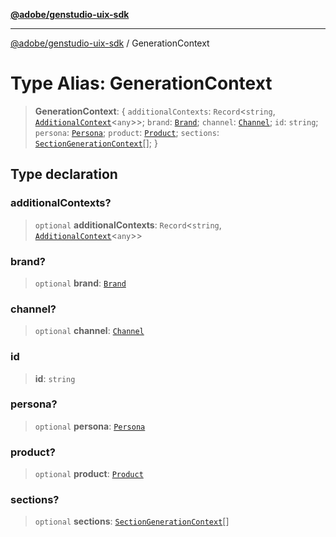 [**@adobe/genstudio-uix-sdk**](../README.md)

***

[@adobe/genstudio-uix-sdk](../globals.md) / GenerationContext

# Type Alias: GenerationContext

> **GenerationContext**: \{ `additionalContexts`: `Record`\<`string`, [`AdditionalContext`](AdditionalContext.md)\<`any`\>\>; `brand`: [`Brand`](Brand.md); `channel`: [`Channel`](Channel.md); `id`: `string`; `persona`: [`Persona`](Persona.md); `product`: [`Product`](Product.md); `sections`: [`SectionGenerationContext`](SectionGenerationContext.md)[]; \}

## Type declaration

### additionalContexts?

> `optional` **additionalContexts**: `Record`\<`string`, [`AdditionalContext`](AdditionalContext.md)\<`any`\>\>

### brand?

> `optional` **brand**: [`Brand`](Brand.md)

### channel?

> `optional` **channel**: [`Channel`](Channel.md)

### id

> **id**: `string`

### persona?

> `optional` **persona**: [`Persona`](Persona.md)

### product?

> `optional` **product**: [`Product`](Product.md)

### sections?

> `optional` **sections**: [`SectionGenerationContext`](SectionGenerationContext.md)[]

